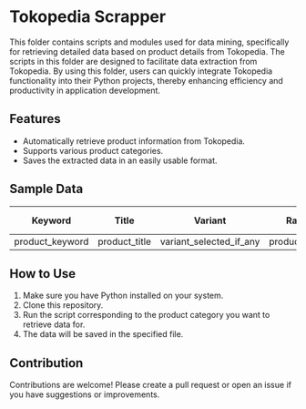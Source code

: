 # Tokopedia Scrapper
This folder contains scripts and modules used for data mining, specifically for retrieving detailed data based on product details from Tokopedia. The scripts in this folder are designed to facilitate data extraction from Tokopedia. By using this folder, users can quickly integrate Tokopedia functionality into their Python projects, thereby enhancing efficiency and productivity in application development.

## Features
- Automatically retrieve product information from Tokopedia.
- Supports various product categories.
- Saves the extracted data in an easily usable format.

## Sample Data
| Keyword      | Title          | Variant     | Rating | Price   | Sold | Description      | Item Condition | Shop Name  | Store Location | Product Site | Updated At          |
|--------------|----------------|-------------|--------|---------|------|------------------|----------------|------------|----------------|---------------|----------------------|
| product_keyword | product_title | variant_selected_if_any | product_rating | product_price | product_sold_count | product_description | new_or_secondhand | shop_name | shop_location | product_link | updated_at |

## How to Use
1. Make sure you have Python installed on your system.
2. Clone this repository.
3. Run the script corresponding to the product category you want to retrieve data for.
4. The data will be saved in the specified file.

## Contribution
Contributions are welcome! Please create a pull request or open an issue if you have suggestions or improvements.